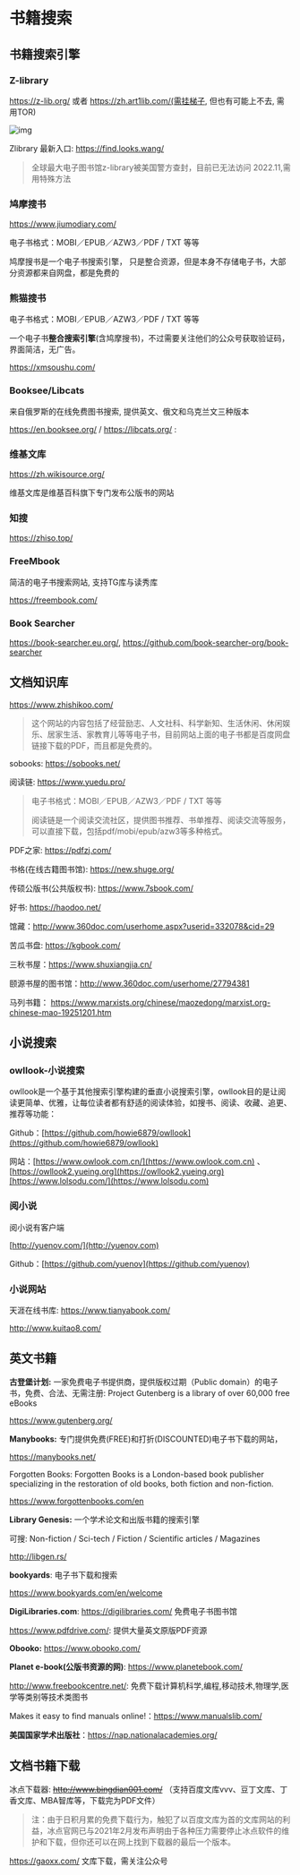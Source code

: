 # 书籍搜索

## 书籍搜索引擎

### Z-library

https://z-lib.org/ 或者 https://zh.art1lib.com/(需挂梯子, 但也有可能上不去, 需用TOR)

![img](https://zh.fr1lib.org/iprc_seized_banner.png)

Zlibrary 最新入口: https://find.looks.wang/

> 全球最大电子图书馆z-library被美国警方查封，目前已无法访问 2022.11,需用特殊方法

### 鸠摩搜书

https://www.jiumodiary.com/

电子书格式：MOBI／EPUB／AZW3／PDF / TXT 等等

鸠摩搜书是一个电子书搜索引擎， 只是整合资源，但是本身不存储电子书，大部分资源都来自网盘，都是免费的

### 熊猫搜书

电子书格式：MOBI／EPUB／AZW3／PDF / TXT 等等

一个电子书**整合搜索引擎**(含鸠摩搜书)，不过需要关注他们的公众号获取验证码，界面简洁，无广告。

https://xmsoushu.com/

### Booksee/Libcats

来自俄罗斯的在线免费图书搜索, 提供英文、俄文和乌克兰文三种版本

https://en.booksee.org/  / https://libcats.org/ : 

### 维基文库

https://zh.wikisource.org/

维基文库是维基百科旗下专门发布公版书的网站

### 知搜

https://zhiso.top/

### FreeMbook

简洁的电子书搜索网站,  支持TG库与读秀库

https://freembook.com/

### Book Searcher

https://book-searcher.eu.org/,  https://github.com/book-searcher-org/book-searcher

## 文档知识库

https://www.zhishikoo.com/

> 这个网站的内容包括了经营励志、人文社科、科学新知、生活休闲、休闲娱乐、居家生活、家教育儿等等电子书，目前网站上面的电子书都是百度网盘链接下载的PDF，而且都是免费的。

sobooks: https://sobooks.net/

阅读链: https://www.yuedu.pro/

> 电子书格式：MOBI／EPUB／AZW3／PDF / TXT 等等
>
> 阅读链是一个阅读交流社区，提供图书推荐、书单推荐、阅读交流等服务，可以直接下载，包括pdf/mobi/epub/azw3等多种格式。

PDF之家: https://pdfzj.com/

书格(在线古籍图书馆): https://new.shuge.org/

传硕公版书(公共版权书): https://www.7sbook.com/

好书: https://haodoo.net/

馆藏：http://www.360doc.com/userhome.aspx?userid=332078&cid=29

苦瓜书盘: https://kgbook.com/

三秋书屋：https://www.shuxiangjia.cn/

颐源书屋的图书馆：http://www.360doc.com/userhome/27794381

马列书籍： https://www.marxists.org/chinese/maozedong/marxist.org-chinese-mao-19251201.htm

## 小说搜索

### owllook-小说搜索

owllook是一个基于其他搜索引擎构建的垂直小说搜索引擎，owllook目的是让阅读更简单、优雅，让每位读者都有舒适的阅读体验，如搜书、阅读、收藏、追更、推荐等功能：

Github：[https://github.com/howie6879/owllook](https://github.com/howie6879/owllook)

网站：[https://www.owlook.com.cn/](https://www.owlook.com.cn) 、 [https://owllook2.yueing.org](https://owllook2.yueing.org)[https://www.lolsodu.com/](https://www.lolsodu.com)

### 阅小说

阅小说有客户端

[http://yuenov.com/](http://yuenov.com)

Github：[https://github.com/yuenov](https://github.com/yuenov)

### 小说网站

天涯在线书库: https://www.tianyabook.com/

http://www.kuitao8.com/

## 英文书籍

**古登堡计划:** 一家免费电子书提供商，提供版权过期（Public domain）的电子书，免费、合法、无需注册: Project Gutenberg is a library of over 60,000 free eBooks

https://www.gutenberg.org/

**Manybooks:** 专门提供免费(FREE)和打折(DISCOUNTED)电子书下载的网站，

https://manybooks.net/

Forgotten Books: Forgotten Books is a London-based book publisher specializing in the restoration of old books, both fiction and non-fiction.

https://www.forgottenbooks.com/en

**Library Genesis:** 一个学术论文和出版书籍的搜索引擎

可搜: Non-fiction / Sci-tech	 /  Fiction / 	Scientific articles / 	Magazines

http://libgen.rs/

**bookyards**: 电子书下载和搜索

https://www.bookyards.com/en/welcome

 **DigiLibraries.com**: https://digilibraries.com/ 免费电子书图书馆

https://www.pdfdrive.com/: 提供大量英文原版PDF资源

**Obooko:** https://www.obooko.com/

**Planet e-book(公版书资源的网)**: https://www.planetebook.com/

http://www.freebookcentre.net/: 免费下载计算机科学,编程,移动技术,物理学,医学等类别等技术类图书

Makes it easy to find manuals online!：https://www.manualslib.com/

**美国国家学术出版社**：https://nap.nationalacademies.org/

## 文档书籍下载

冰点下载器: ~~http://www.bingdian001.com/~~ （支持百度文库vvv、豆丁文库、丁香文库、MBA智库等，下载完为PDF文件）

> 注：由于日积月累的免费下载行为，触犯了以百度文库为首的文库网站的利益，冰点官网已与2021年2月发布声明由于各种压力需要停止冰点软件的维护和下载，但你还可以在网上找到下载器的最后一个版本。

https://gaoxx.com/ 文库下载，需关注公众号